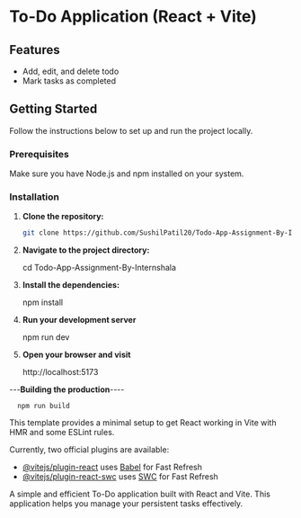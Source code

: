 # To-Do Application (React + Vite)

## Features

- Add, edit, and delete todo
- Mark tasks as completed

## Getting Started

Follow the instructions below to set up and run the project locally.

### Prerequisites

Make sure you have Node.js and npm installed on your system.

### Installation

1. **Clone the repository:**

   ```bash
   git clone https://github.com/SushilPatil20/Todo-App-Assignment-By-Internshala.git

   ```

2. **Navigate to the project directory:**

   cd Todo-App-Assignment-By-Internshala

3. **Install the dependencies:**

   npm install

4. **Run your development server**

   npm run dev

5. **Open your browser and visit**

   http://localhost:5173

---**Building the production**----

      npm run build

This template provides a minimal setup to get React working in Vite with HMR and some ESLint rules.

Currently, two official plugins are available:

- [@vitejs/plugin-react](https://github.com/vitejs/vite-plugin-react/blob/main/packages/plugin-react/README.md) uses [Babel](https://babeljs.io/) for Fast Refresh
- [@vitejs/plugin-react-swc](https://github.com/vitejs/vite-plugin-react-swc) uses [SWC](https://swc.rs/) for Fast Refresh

A simple and efficient To-Do application built with React and Vite.
This application helps you manage your persistent tasks effectively.

